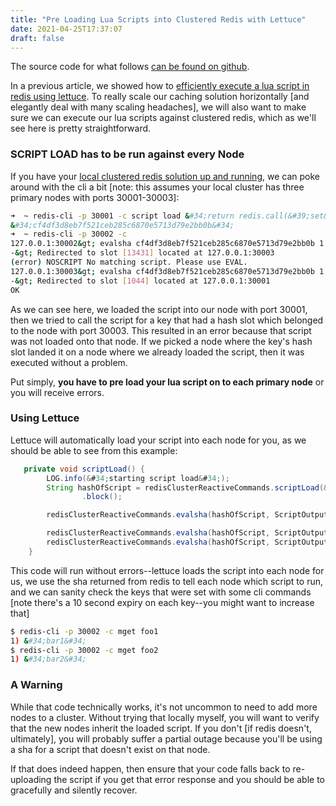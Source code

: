 ```yaml
---
title: "Pre Loading Lua Scripts into Clustered Redis with Lettuce"
date: 2021-04-25T17:37:07
draft: false
---
```


The source code for what follows [can be found on github](https://github.com/nfisher23/reactive-programming-webflux).

In a previous article, we showed how to [efficiently execute a lua script in redis using lettuce](https://nickolasfisher.com/blog/Pre-Loading-a-Lua-Script-into-Redis-With-Lettuce). To really scale our caching solution horizontally \[and elegantly deal with many scaling headaches\], we will also want to make sure we can execute our lua scripts against clustered redis, which as we&#39;ll see here is pretty straightforward.

### SCRIPT LOAD has to be run against every Node

If you have your [local clustered redis solution up and running](https://nickolasfisher.com/blog/Bootstrap-a-Local-Sharded-Redis-Cluster-in-Five-Minutes), we can poke around with the cli a bit \[note: this assumes your local cluster has three primary nodes with ports 30001-30003\]:

```bash
➜  ~ redis-cli -p 30001 -c script load &#34;return redis.call(&#39;set&#39;,KEYS[1],ARGV[1],&#39;ex&#39;,ARGV[2])&#34;
&#34;cf4df3d8eb7f521ceb285c6870e5713d79e2bb0b&#34;
➜  ~ redis-cli -p 30002 -c
127.0.0.1:30002&gt; evalsha cf4df3d8eb7f521ceb285c6870e5713d79e2bb0b 1 foo1 bar1 10
-&gt; Redirected to slot [13431] located at 127.0.0.1:30003
(error) NOSCRIPT No matching script. Please use EVAL.
127.0.0.1:30003&gt; evalsha cf4df3d8eb7f521ceb285c6870e5713d79e2bb0b 1 foo2 bar1 105
-&gt; Redirected to slot [1044] located at 127.0.0.1:30001
OK

```

As we can see here, we loaded the script into our node with port 30001, then we tried to call the script for a key that had a hash slot which belonged to the node with port 30003. This resulted in an error because that script was not loaded onto that node. If we picked a node where the key&#39;s hash slot landed it on a node where we already loaded the script, then it was executed without a problem.

Put simply, **you have to pre load your lua script on to each primary node** or you will receive errors.

### Using Lettuce

Lettuce will automatically load your script into each node for you, as we should be able to see from this example:

```java
   private void scriptLoad() {
        LOG.info(&#34;starting script load&#34;);
        String hashOfScript = redisClusterReactiveCommands.scriptLoad(&#34;return redis.call(&#39;set&#39;,KEYS[1],ARGV[1],&#39;ex&#39;,ARGV[2])&#34;)
                .block();

        redisClusterReactiveCommands.evalsha(hashOfScript, ScriptOutputType.BOOLEAN, new String[]{&#34;foo1&#34;}, &#34;bar1&#34;, &#34;10&#34;).blockLast();

        redisClusterReactiveCommands.evalsha(hashOfScript, ScriptOutputType.BOOLEAN, new String[] {&#34;foo2&#34;}, &#34;bar2&#34;, &#34;10&#34;).blockLast();
        redisClusterReactiveCommands.evalsha(hashOfScript, ScriptOutputType.BOOLEAN, new String[] {&#34;foo4&#34;}, &#34;bar4&#34;, &#34;10&#34;).blockLast();
    }

```

This code will run without errors--lettuce loads the script into each node for us, we use the sha returned from redis to tell each node which script to run, and we can sanity check the keys that were set with some cli commands \[note there&#39;s a 10 second expiry on each key--you might want to increase that\]

```bash
$ redis-cli -p 30002 -c mget foo1
1) &#34;bar1&#34;
$ redis-cli -p 30002 -c mget foo2
1) &#34;bar2&#34;

```

### A Warning

While that code technically works, it&#39;s not uncommon to need to add more nodes to a cluster. Without trying that locally myself, you will want to verify that the new nodes inherit the loaded script. If you don&#39;t \[if redis doesn&#39;t, ultimately\], you will probably suffer a partial outage because you&#39;ll be using a sha for a script that doesn&#39;t exist on that node.

If that does indeed happen, then ensure that your code falls back to re-uploading the script if you get that error response and you should be able to gracefully and silently recover.
